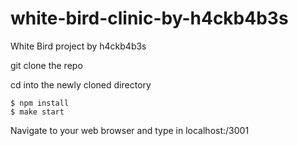 # white-bird-clinic-by-h4ckb4b3s
White Bird project by h4ckb4b3s

git clone the repo

cd into the newly cloned directory 

	$ npm install
	$ make start

Navigate to your web browser and type in localhost:/3001
